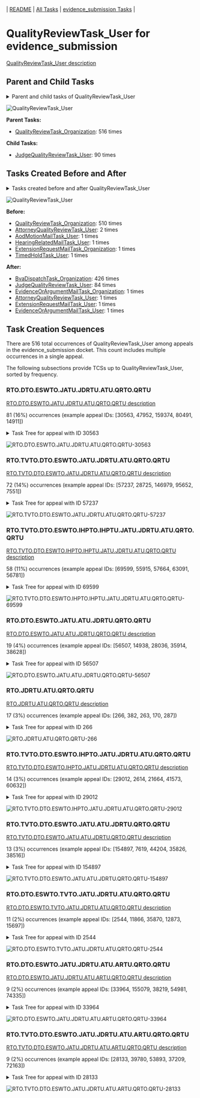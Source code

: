 <!-- DO NOT EDIT THIS FILE.  This file is autogenerated. -->
| [README](../README.md) | [All Tasks](../alltasks.md) | [evidence_submission Tasks](tasklist.md) |

# QualityReviewTask_User for evidence_submission

[QualityReviewTask_User description](../descr/QualityReviewTask_User.md)

## Parent and Child Tasks

<details><summary markdown='span'>Parent and child tasks of QualityReviewTask_User
</summary>

```
digraph G {
rankdir=LR;
node [shape=box]
"QualityReviewTask_User" -> "JudgeQualityReviewTask_User" [label=90]
"QualityReviewTask_Organization" -> "QualityReviewTask_User" [label=516]
}
```
</details>

![QualityReviewTask_User](dot/QualityReviewTask_User-parentchild.dot.png)

**Parent Tasks:**

   * [QualityReviewTask_Organization](QualityReviewTask_Organization.md): 516 times

**Child Tasks:**

   * [JudgeQualityReviewTask_User](JudgeQualityReviewTask_User.md): 90 times

## Tasks Created Before and After

<details><summary markdown='span'>Tasks created before and after QualityReviewTask_User</summary>

```
digraph G {
rankdir=LR;

"QualityReviewTask_User" -> "BvaDispatchTask_Organization" [label=426]
"QualityReviewTask_User" -> "JudgeQualityReviewTask_User" [label=84]
"QualityReviewTask_User" -> "ExtensionRequestMailTask_User" [label=1]
"QualityReviewTask_User" -> "EvidenceOrArgumentMailTask_User" [label=1]
"QualityReviewTask_User" -> "EvidenceOrArgumentMailTask_Organization" [label=1]
"QualityReviewTask_User" -> "AttorneyQualityReviewTask_User" [label=1]
"QualityReviewTask_Organization" -> "QualityReviewTask_User" [label=510]
"AttorneyQualityReviewTask_User" -> "QualityReviewTask_User" [label=2]
"TimedHoldTask_User" -> "QualityReviewTask_User" [label=1]
"HearingRelatedMailTask_User" -> "QualityReviewTask_User" [label=1]
"ExtensionRequestMailTask_Organization" -> "QualityReviewTask_User" [label=1]
"AodMotionMailTask_User" -> "QualityReviewTask_User" [label=1]
}
```
</details>

![QualityReviewTask_User](dot/QualityReviewTask_User.dot.png)

**Before:**

   * [QualityReviewTask_Organization](QualityReviewTask_Organization.md): 510 times
   * [AttorneyQualityReviewTask_User](AttorneyQualityReviewTask_User.md): 2 times
   * [AodMotionMailTask_User](AodMotionMailTask_User.md): 1 times
   * [HearingRelatedMailTask_User](HearingRelatedMailTask_User.md): 1 times
   * [ExtensionRequestMailTask_Organization](ExtensionRequestMailTask_Organization.md): 1 times
   * [TimedHoldTask_User](TimedHoldTask_User.md): 1 times

**After:**

   * [BvaDispatchTask_Organization](BvaDispatchTask_Organization.md): 426 times
   * [JudgeQualityReviewTask_User](JudgeQualityReviewTask_User.md): 84 times
   * [EvidenceOrArgumentMailTask_Organization](EvidenceOrArgumentMailTask_Organization.md): 1 times
   * [AttorneyQualityReviewTask_User](AttorneyQualityReviewTask_User.md): 1 times
   * [ExtensionRequestMailTask_User](ExtensionRequestMailTask_User.md): 1 times
   * [EvidenceOrArgumentMailTask_User](EvidenceOrArgumentMailTask_User.md): 1 times

## Task Creation Sequences

There are 516 total occurrences of QualityReviewTask_User among appeals in the evidence_submission docket.  This count includes multiple occurrences in a single appeal.

The following subsections provide TCSs up to QualityReviewTask_User, sorted by frequency.

### RTO.DTO.ESWTO.JATU.JDRTU.ATU.QRTO.QRTU

[RTO.DTO.ESWTO.JATU.JDRTU.ATU.QRTO.QRTU description](../descr/RTO.DTO.ESWTO.JATU.JDRTU.ATU.QRTO.QRTU.md)

81 (16%) occurrences (example appeal IDs: [30563, 47952, 159374, 80491, 14911])

<details><summary markdown='span'>Task Tree for appeal with ID 30563</summary>

```
@startuml
skinparam {
  ObjectBorderColor #555
  ObjectBorderThickness 0
  ObjectFontStyle bold
  ObjectFontSize 14
  ObjectAttributeFontColor #333
  ObjectAttributeFontSize 12
}
  object 0.RootTask #8dd3c7 {
Organization
}
  object 1.DistributionTask #ffffb3 {
Organization
}
  object 2.EvidenceSubmissionWindowTask #fccde5 {
Organization
}
  object 3.JudgeAssignTask #ccebc5 {
User
}
  object 4.JudgeDecisionReviewTask #d9d9d9 {
User
}
  object 5.AttorneyTask #bc80bd {
User
}
  object 6.QualityReviewTask #fdb462 {
Organization
}
  object 7.QualityReviewTask #fdb462 {
User  <back:white>    </back>
}
  object 8.JudgeQualityReviewTask #bc80bd {
User
}
  object 9.BvaDispatchTask #b3de69 {
Organization
}
  object 10.BvaDispatchTask #b3de69 {
User
}
0.RootTask -- 1.DistributionTask
1.DistributionTask -- 2.EvidenceSubmissionWindowTask
0.RootTask -- 3.JudgeAssignTask
0.RootTask -- 4.JudgeDecisionReviewTask
4.JudgeDecisionReviewTask -- 5.AttorneyTask
0.RootTask -- 6.QualityReviewTask
6.QualityReviewTask -- 7.QualityReviewTask
7.QualityReviewTask -- 8.JudgeQualityReviewTask
0.RootTask -- 9.BvaDispatchTask
9.BvaDispatchTask -- 10.BvaDispatchTask
@enduml
```
</details>

![RTO.DTO.ESWTO.JATU.JDRTU.ATU.QRTO.QRTU-30563](uml/RTO.DTO.ESWTO.JATU.JDRTU.ATU.QRTO.QRTU-30563.png)

### RTO.TVTO.DTO.ESWTO.JATU.JDRTU.ATU.QRTO.QRTU

[RTO.TVTO.DTO.ESWTO.JATU.JDRTU.ATU.QRTO.QRTU description](../descr/RTO.TVTO.DTO.ESWTO.JATU.JDRTU.ATU.QRTO.QRTU.md)

72 (14%) occurrences (example appeal IDs: [57237, 28725, 146979, 95652, 7551])

<details><summary markdown='span'>Task Tree for appeal with ID 57237</summary>

```
@startuml
skinparam {
  ObjectBorderColor #555
  ObjectBorderThickness 0
  ObjectFontStyle bold
  ObjectFontSize 14
  ObjectAttributeFontColor #333
  ObjectAttributeFontSize 12
}
  object 0.RootTask #8dd3c7 {
Organization
}
  object 1.TrackVeteranTask #bebada {
Organization
}
  object 2.DistributionTask #ffffb3 {
Organization
}
  object 3.EvidenceSubmissionWindowTask #fccde5 {
Organization
}
  object 4.JudgeAssignTask #ccebc5 {
User
}
  object 5.JudgeDecisionReviewTask #d9d9d9 {
User
}
  object 6.AttorneyTask #bc80bd {
User
}
  object 7.QualityReviewTask #fdb462 {
Organization
}
  object 8.QualityReviewTask #fdb462 {
User  <back:white>    </back>
}
  object 9.BvaDispatchTask #b3de69 {
Organization
}
  object 10.BvaDispatchTask #b3de69 {
User
}
0.RootTask -- 1.TrackVeteranTask
0.RootTask -- 2.DistributionTask
2.DistributionTask -- 3.EvidenceSubmissionWindowTask
0.RootTask -- 4.JudgeAssignTask
0.RootTask -- 5.JudgeDecisionReviewTask
5.JudgeDecisionReviewTask -- 6.AttorneyTask
0.RootTask -- 7.QualityReviewTask
7.QualityReviewTask -- 8.QualityReviewTask
0.RootTask -- 9.BvaDispatchTask
9.BvaDispatchTask -- 10.BvaDispatchTask
@enduml
```
</details>

![RTO.TVTO.DTO.ESWTO.JATU.JDRTU.ATU.QRTO.QRTU-57237](uml/RTO.TVTO.DTO.ESWTO.JATU.JDRTU.ATU.QRTO.QRTU-57237.png)

### RTO.TVTO.DTO.ESWTO.IHPTO.IHPTU.JATU.JDRTU.ATU.QRTO.QRTU

[RTO.TVTO.DTO.ESWTO.IHPTO.IHPTU.JATU.JDRTU.ATU.QRTO.QRTU description](../descr/RTO.TVTO.DTO.ESWTO.IHPTO.IHPTU.JATU.JDRTU.ATU.QRTO.QRTU.md)

58 (11%) occurrences (example appeal IDs: [69599, 55915, 57664, 63091, 56781])

<details><summary markdown='span'>Task Tree for appeal with ID 69599</summary>

```
@startuml
skinparam {
  ObjectBorderColor #555
  ObjectBorderThickness 0
  ObjectFontStyle bold
  ObjectFontSize 14
  ObjectAttributeFontColor #333
  ObjectAttributeFontSize 12
}
  object 0.RootTask #8dd3c7 {
Organization
}
  object 1.TrackVeteranTask #bebada {
Organization
}
  object 2.DistributionTask #ffffb3 {
Organization
}
  object 3.EvidenceSubmissionWindowTask #fccde5 {
Organization
}
  object 4.InformalHearingPresentationTask #fdb462 {
Organization
}
  object 5.InformalHearingPresentationTask #fdb462 {
User
}
  object 6.InformalHearingPresentationTask #fdb462 {
User
}
  object 7.JudgeAssignTask #ccebc5 {
User
}
  object 8.JudgeAssignTask #ccebc5 {
User
}
  object 9.JudgeDecisionReviewTask #d9d9d9 {
User
}
  object 10.AttorneyTask #bc80bd {
User
}
  object 11.QualityReviewTask #fdb462 {
Organization
}
  object 12.QualityReviewTask #fdb462 {
User  <back:white>    </back>
}
  object 13.BvaDispatchTask #b3de69 {
Organization
}
  object 14.BvaDispatchTask #b3de69 {
User
}
0.RootTask -- 1.TrackVeteranTask
0.RootTask -- 2.DistributionTask
2.DistributionTask -- 3.EvidenceSubmissionWindowTask
2.DistributionTask -- 4.InformalHearingPresentationTask
4.InformalHearingPresentationTask -- 5.InformalHearingPresentationTask
4.InformalHearingPresentationTask -- 6.InformalHearingPresentationTask
0.RootTask -- 7.JudgeAssignTask
0.RootTask -- 8.JudgeAssignTask
0.RootTask -- 9.JudgeDecisionReviewTask
9.JudgeDecisionReviewTask -- 10.AttorneyTask
0.RootTask -- 11.QualityReviewTask
11.QualityReviewTask -- 12.QualityReviewTask
0.RootTask -- 13.BvaDispatchTask
13.BvaDispatchTask -- 14.BvaDispatchTask
@enduml
```
</details>

![RTO.TVTO.DTO.ESWTO.IHPTO.IHPTU.JATU.JDRTU.ATU.QRTO.QRTU-69599](uml/RTO.TVTO.DTO.ESWTO.IHPTO.IHPTU.JATU.JDRTU.ATU.QRTO.QRTU-69599.png)

### RTO.DTO.ESWTO.JATU.ATU.JDRTU.QRTO.QRTU

[RTO.DTO.ESWTO.JATU.ATU.JDRTU.QRTO.QRTU description](../descr/RTO.DTO.ESWTO.JATU.ATU.JDRTU.QRTO.QRTU.md)

19 (4%) occurrences (example appeal IDs: [56507, 14938, 28036, 35914, 38628])

<details><summary markdown='span'>Task Tree for appeal with ID 56507</summary>

```
@startuml
skinparam {
  ObjectBorderColor #555
  ObjectBorderThickness 0
  ObjectFontStyle bold
  ObjectFontSize 14
  ObjectAttributeFontColor #333
  ObjectAttributeFontSize 12
}
  object 0.RootTask #8dd3c7 {
Organization
}
  object 1.DistributionTask #ffffb3 {
Organization
}
  object 2.EvidenceSubmissionWindowTask #fccde5 {
Organization
}
  object 3.JudgeAssignTask #ccebc5 {
User
}
  object 4.JudgeDecisionReviewTask #d9d9d9 {
User
}
  object 5.AttorneyTask #bc80bd {
User
}
  object 6.JudgeDecisionReviewTask #d9d9d9 {
User
}
  object 7.QualityReviewTask #fdb462 {
Organization
}
  object 8.QualityReviewTask #fdb462 {
User  <back:white>    </back>
}
  object 9.JudgeQualityReviewTask #bc80bd {
User
}
  object 10.FoiaColocatedTask #fccde5 {
Organization
}
  object 11.FoiaTask #fb8072 {
Organization
}
  object 12.FoiaTask #fb8072 {
User
}
  object 13.AttorneyQualityReviewTask #bc80bd {
User
}
  object 14.BvaDispatchTask #b3de69 {
Organization
}
  object 15.BvaDispatchTask #b3de69 {
User
}
  object 16.EvidenceOrArgumentMailTask #ffffb3 {
Organization
}
  object 17.EvidenceOrArgumentMailTask #ffffb3 {
Organization
}
  object 18.EvidenceOrArgumentMailTask #ffffb3 {
User
}
0.RootTask -- 1.DistributionTask
1.DistributionTask -- 2.EvidenceSubmissionWindowTask
0.RootTask -- 3.JudgeAssignTask
0.RootTask -- 4.JudgeDecisionReviewTask
6.JudgeDecisionReviewTask -- 5.AttorneyTask
0.RootTask -- 6.JudgeDecisionReviewTask
0.RootTask -- 7.QualityReviewTask
7.QualityReviewTask -- 8.QualityReviewTask
8.QualityReviewTask -- 9.JudgeQualityReviewTask
9.JudgeQualityReviewTask -- 10.FoiaColocatedTask
10.FoiaColocatedTask -- 11.FoiaTask
11.FoiaTask -- 12.FoiaTask
9.JudgeQualityReviewTask -- 13.AttorneyQualityReviewTask
0.RootTask -- 14.BvaDispatchTask
14.BvaDispatchTask -- 15.BvaDispatchTask
0.RootTask -- 16.EvidenceOrArgumentMailTask
16.EvidenceOrArgumentMailTask -- 17.EvidenceOrArgumentMailTask
17.EvidenceOrArgumentMailTask -- 18.EvidenceOrArgumentMailTask
@enduml
```
</details>

![RTO.DTO.ESWTO.JATU.ATU.JDRTU.QRTO.QRTU-56507](uml/RTO.DTO.ESWTO.JATU.ATU.JDRTU.QRTO.QRTU-56507.png)

### RTO.JDRTU.ATU.QRTO.QRTU

[RTO.JDRTU.ATU.QRTO.QRTU description](../descr/RTO.JDRTU.ATU.QRTO.QRTU.md)

17 (3%) occurrences (example appeal IDs: [266, 382, 263, 170, 287])

<details><summary markdown='span'>Task Tree for appeal with ID 266</summary>

```
@startuml
skinparam {
  ObjectBorderColor #555
  ObjectBorderThickness 0
  ObjectFontStyle bold
  ObjectFontSize 14
  ObjectAttributeFontColor #333
  ObjectAttributeFontSize 12
}
  object 0.RootTask #8dd3c7 {
Organization
}
  object 1.JudgeDecisionReviewTask #d9d9d9 {
User
}
  object 2.AttorneyTask #bc80bd {
User
}
  object 3.QualityReviewTask #fdb462 {
Organization
}
  object 4.QualityReviewTask #fdb462 {
User  <back:white>    </back>
}
  object 5.BvaDispatchTask #b3de69 {
Organization
}
  object 6.BvaDispatchTask #b3de69 {
User
}
0.RootTask -- 1.JudgeDecisionReviewTask
1.JudgeDecisionReviewTask -- 2.AttorneyTask
0.RootTask -- 3.QualityReviewTask
3.QualityReviewTask -- 4.QualityReviewTask
0.RootTask -- 5.BvaDispatchTask
5.BvaDispatchTask -- 6.BvaDispatchTask
@enduml
```
</details>

![RTO.JDRTU.ATU.QRTO.QRTU-266](uml/RTO.JDRTU.ATU.QRTO.QRTU-266.png)

### RTO.TVTO.DTO.ESWTO.IHPTO.JATU.JDRTU.ATU.QRTO.QRTU

[RTO.TVTO.DTO.ESWTO.IHPTO.JATU.JDRTU.ATU.QRTO.QRTU description](../descr/RTO.TVTO.DTO.ESWTO.IHPTO.JATU.JDRTU.ATU.QRTO.QRTU.md)

14 (3%) occurrences (example appeal IDs: [29012, 2614, 21664, 41573, 60632])

<details><summary markdown='span'>Task Tree for appeal with ID 29012</summary>

```
@startuml
skinparam {
  ObjectBorderColor #555
  ObjectBorderThickness 0
  ObjectFontStyle bold
  ObjectFontSize 14
  ObjectAttributeFontColor #333
  ObjectAttributeFontSize 12
}
  object 0.RootTask #8dd3c7 {
Organization
}
  object 1.TrackVeteranTask #bebada {
Organization
}
  object 2.DistributionTask #ffffb3 {
Organization
}
  object 3.EvidenceSubmissionWindowTask #fccde5 {
Organization
}
  object 4.InformalHearingPresentationTask #fdb462 {
Organization
}
  object 5.JudgeAssignTask #ccebc5 {
User
}
  object 6.JudgeDecisionReviewTask #d9d9d9 {
User
}
  object 7.AttorneyTask #bc80bd {
User
}
  object 8.QualityReviewTask #fdb462 {
Organization
}
  object 9.QualityReviewTask #fdb462 {
User  <back:white>    </back>
}
  object 10.BvaDispatchTask #b3de69 {
Organization
}
  object 11.BvaDispatchTask #b3de69 {
User
}
0.RootTask -- 1.TrackVeteranTask
0.RootTask -- 2.DistributionTask
2.DistributionTask -- 3.EvidenceSubmissionWindowTask
2.DistributionTask -- 4.InformalHearingPresentationTask
0.RootTask -- 5.JudgeAssignTask
0.RootTask -- 6.JudgeDecisionReviewTask
6.JudgeDecisionReviewTask -- 7.AttorneyTask
0.RootTask -- 8.QualityReviewTask
8.QualityReviewTask -- 9.QualityReviewTask
0.RootTask -- 10.BvaDispatchTask
10.BvaDispatchTask -- 11.BvaDispatchTask
@enduml
```
</details>

![RTO.TVTO.DTO.ESWTO.IHPTO.JATU.JDRTU.ATU.QRTO.QRTU-29012](uml/RTO.TVTO.DTO.ESWTO.IHPTO.JATU.JDRTU.ATU.QRTO.QRTU-29012.png)

### RTO.TVTO.DTO.ESWTO.JATU.ATU.JDRTU.QRTO.QRTU

[RTO.TVTO.DTO.ESWTO.JATU.ATU.JDRTU.QRTO.QRTU description](../descr/RTO.TVTO.DTO.ESWTO.JATU.ATU.JDRTU.QRTO.QRTU.md)

13 (3%) occurrences (example appeal IDs: [154897, 7619, 44204, 35826, 38516])

<details><summary markdown='span'>Task Tree for appeal with ID 154897</summary>

```
@startuml
skinparam {
  ObjectBorderColor #555
  ObjectBorderThickness 0
  ObjectFontStyle bold
  ObjectFontSize 14
  ObjectAttributeFontColor #333
  ObjectAttributeFontSize 12
}
  object 0.RootTask #8dd3c7 {
Organization
}
  object 1.TrackVeteranTask #bebada {
Organization
}
  object 2.DistributionTask #ffffb3 {
Organization
}
  object 3.EvidenceSubmissionWindowTask #fccde5 {
Organization
}
  object 4.JudgeAssignTask #ccebc5 {
User
}
  object 5.JudgeDecisionReviewTask #d9d9d9 {
User
}
  object 6.AttorneyTask #bc80bd {
User
}
  object 7.JudgeDecisionReviewTask #d9d9d9 {
User
}
  object 8.QualityReviewTask #fdb462 {
Organization
}
  object 9.QualityReviewTask #fdb462 {
User  <back:white>    </back>
}
  object 10.BvaDispatchTask #b3de69 {
Organization
}
  object 11.BvaDispatchTask #b3de69 {
User
}
0.RootTask -- 1.TrackVeteranTask
0.RootTask -- 2.DistributionTask
2.DistributionTask -- 3.EvidenceSubmissionWindowTask
0.RootTask -- 4.JudgeAssignTask
0.RootTask -- 5.JudgeDecisionReviewTask
7.JudgeDecisionReviewTask -- 6.AttorneyTask
0.RootTask -- 7.JudgeDecisionReviewTask
0.RootTask -- 8.QualityReviewTask
8.QualityReviewTask -- 9.QualityReviewTask
0.RootTask -- 10.BvaDispatchTask
10.BvaDispatchTask -- 11.BvaDispatchTask
@enduml
```
</details>

![RTO.TVTO.DTO.ESWTO.JATU.ATU.JDRTU.QRTO.QRTU-154897](uml/RTO.TVTO.DTO.ESWTO.JATU.ATU.JDRTU.QRTO.QRTU-154897.png)

### RTO.DTO.ESWTO.TVTO.JATU.JDRTU.ATU.QRTO.QRTU

[RTO.DTO.ESWTO.TVTO.JATU.JDRTU.ATU.QRTO.QRTU description](../descr/RTO.DTO.ESWTO.TVTO.JATU.JDRTU.ATU.QRTO.QRTU.md)

11 (2%) occurrences (example appeal IDs: [2544, 11866, 35870, 12873, 15697])

<details><summary markdown='span'>Task Tree for appeal with ID 2544</summary>

```
@startuml
skinparam {
  ObjectBorderColor #555
  ObjectBorderThickness 0
  ObjectFontStyle bold
  ObjectFontSize 14
  ObjectAttributeFontColor #333
  ObjectAttributeFontSize 12
}
  object 0.RootTask #8dd3c7 {
Organization
}
  object 1.DistributionTask #ffffb3 {
Organization
}
  object 2.EvidenceSubmissionWindowTask #fccde5 {
Organization
}
  object 3.TrackVeteranTask #bebada {
Organization
}
  object 4.JudgeAssignTask #ccebc5 {
User
}
  object 5.JudgeDecisionReviewTask #d9d9d9 {
User
}
  object 6.AttorneyTask #bc80bd {
User
}
  object 7.QualityReviewTask #fdb462 {
Organization
}
  object 8.QualityReviewTask #fdb462 {
User  <back:white>    </back>
}
  object 9.BvaDispatchTask #b3de69 {
Organization
}
  object 10.BvaDispatchTask #b3de69 {
User
}
0.RootTask -- 1.DistributionTask
1.DistributionTask -- 2.EvidenceSubmissionWindowTask
0.RootTask -- 3.TrackVeteranTask
0.RootTask -- 4.JudgeAssignTask
0.RootTask -- 5.JudgeDecisionReviewTask
5.JudgeDecisionReviewTask -- 6.AttorneyTask
0.RootTask -- 7.QualityReviewTask
7.QualityReviewTask -- 8.QualityReviewTask
0.RootTask -- 9.BvaDispatchTask
9.BvaDispatchTask -- 10.BvaDispatchTask
@enduml
```
</details>

![RTO.DTO.ESWTO.TVTO.JATU.JDRTU.ATU.QRTO.QRTU-2544](uml/RTO.DTO.ESWTO.TVTO.JATU.JDRTU.ATU.QRTO.QRTU-2544.png)

### RTO.DTO.ESWTO.JATU.JDRTU.ATU.ARTU.QRTO.QRTU

[RTO.DTO.ESWTO.JATU.JDRTU.ATU.ARTU.QRTO.QRTU description](../descr/RTO.DTO.ESWTO.JATU.JDRTU.ATU.ARTU.QRTO.QRTU.md)

9 (2%) occurrences (example appeal IDs: [33964, 155079, 38219, 54981, 74335])

<details><summary markdown='span'>Task Tree for appeal with ID 33964</summary>

```
@startuml
skinparam {
  ObjectBorderColor #555
  ObjectBorderThickness 0
  ObjectFontStyle bold
  ObjectFontSize 14
  ObjectAttributeFontColor #333
  ObjectAttributeFontSize 12
}
  object 0.RootTask #8dd3c7 {
Organization
}
  object 1.DistributionTask #ffffb3 {
Organization
}
  object 2.EvidenceSubmissionWindowTask #fccde5 {
Organization
}
  object 3.JudgeAssignTask #ccebc5 {
User
}
  object 4.JudgeAssignTask #ccebc5 {
User
}
  object 5.JudgeAssignTask #ccebc5 {
User
}
  object 6.JudgeDecisionReviewTask #d9d9d9 {
User
}
  object 7.AttorneyTask #bc80bd {
User
}
  object 8.AttorneyRewriteTask #b3de69 {
User
}
  object 9.QualityReviewTask #fdb462 {
Organization
}
  object 10.QualityReviewTask #fdb462 {
User  <back:white>    </back>
}
  object 11.JudgeQualityReviewTask #bc80bd {
User
}
  object 12.AttorneyQualityReviewTask #bc80bd {
User
}
  object 13.BvaDispatchTask #b3de69 {
Organization
}
  object 14.BvaDispatchTask #b3de69 {
User
}
  object 15.BvaDispatchTask #b3de69 {
User
}
  object 16.BoardGrantEffectuationTask #80b1d3 {
Organization
}
0.RootTask -- 1.DistributionTask
1.DistributionTask -- 2.EvidenceSubmissionWindowTask
0.RootTask -- 3.JudgeAssignTask
0.RootTask -- 4.JudgeAssignTask
0.RootTask -- 5.JudgeAssignTask
0.RootTask -- 6.JudgeDecisionReviewTask
6.JudgeDecisionReviewTask -- 7.AttorneyTask
6.JudgeDecisionReviewTask -- 8.AttorneyRewriteTask
0.RootTask -- 9.QualityReviewTask
9.QualityReviewTask -- 10.QualityReviewTask
10.QualityReviewTask -- 11.JudgeQualityReviewTask
11.JudgeQualityReviewTask -- 12.AttorneyQualityReviewTask
0.RootTask -- 13.BvaDispatchTask
13.BvaDispatchTask -- 14.BvaDispatchTask
13.BvaDispatchTask -- 15.BvaDispatchTask
@enduml
```
</details>

![RTO.DTO.ESWTO.JATU.JDRTU.ATU.ARTU.QRTO.QRTU-33964](uml/RTO.DTO.ESWTO.JATU.JDRTU.ATU.ARTU.QRTO.QRTU-33964.png)

### RTO.TVTO.DTO.ESWTO.JATU.JDRTU.ATU.ARTU.QRTO.QRTU

[RTO.TVTO.DTO.ESWTO.JATU.JDRTU.ATU.ARTU.QRTO.QRTU description](../descr/RTO.TVTO.DTO.ESWTO.JATU.JDRTU.ATU.ARTU.QRTO.QRTU.md)

9 (2%) occurrences (example appeal IDs: [28133, 39780, 53893, 37209, 72163])

<details><summary markdown='span'>Task Tree for appeal with ID 28133</summary>

```
@startuml
skinparam {
  ObjectBorderColor #555
  ObjectBorderThickness 0
  ObjectFontStyle bold
  ObjectFontSize 14
  ObjectAttributeFontColor #333
  ObjectAttributeFontSize 12
}
  object 0.RootTask #8dd3c7 {
Organization
}
  object 1.TrackVeteranTask #bebada {
Organization
}
  object 2.DistributionTask #ffffb3 {
Organization
}
  object 3.EvidenceSubmissionWindowTask #fccde5 {
Organization
}
  object 4.JudgeAssignTask #ccebc5 {
User
}
  object 5.JudgeDecisionReviewTask #d9d9d9 {
User
}
  object 6.AttorneyTask #bc80bd {
User
}
  object 7.AttorneyRewriteTask #b3de69 {
User
}
  object 8.QualityReviewTask #fdb462 {
Organization
}
  object 9.QualityReviewTask #fdb462 {
User  <back:white>    </back>
}
  object 10.BvaDispatchTask #b3de69 {
Organization
}
  object 11.BvaDispatchTask #b3de69 {
User
}
0.RootTask -- 1.TrackVeteranTask
0.RootTask -- 2.DistributionTask
2.DistributionTask -- 3.EvidenceSubmissionWindowTask
0.RootTask -- 4.JudgeAssignTask
0.RootTask -- 5.JudgeDecisionReviewTask
5.JudgeDecisionReviewTask -- 6.AttorneyTask
5.JudgeDecisionReviewTask -- 7.AttorneyRewriteTask
0.RootTask -- 8.QualityReviewTask
8.QualityReviewTask -- 9.QualityReviewTask
0.RootTask -- 10.BvaDispatchTask
10.BvaDispatchTask -- 11.BvaDispatchTask
@enduml
```
</details>

![RTO.TVTO.DTO.ESWTO.JATU.JDRTU.ATU.ARTU.QRTO.QRTU-28133](uml/RTO.TVTO.DTO.ESWTO.JATU.JDRTU.ATU.ARTU.QRTO.QRTU-28133.png)

